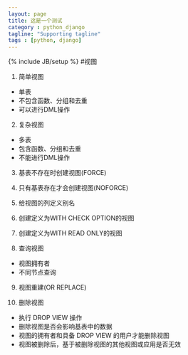 ```yaml
---
layout: page
title: 这是一个测试
category : python_django
tagline: "Supporting tagline"
tags : [python, django]
---
```

{% include JB/setup %}
#视图
1. 简单视图
* 单表
* 不包含函数、分组和去重
* 可以进行DML操作

2. 复杂视图
* 多表
* 包含函数、分组和去重
* 不能进行DML操作

3. 基表不存在时创建视图(FORCE)

4. 只有基表存在才会创建视图(NOFORCE)

5. 给视图的列定义别名

6. 创建定义为WITH CHECK OPTION的视图

7. 创建定义为WITH READ ONLY的视图

8. 查询视图
* 视图拥有者
* 不同节点查询

9. 视图重建(OR REPLACE)

10. 删除视图
* 执行 DROP VIEW 操作
* 删除视图是否会影响基表中的数据
* 视图的拥有者和具备 DROP VIEW 的用户才能删除视图
* 视图被删除后，基于被删除视图的其他视图或应用是否无效
